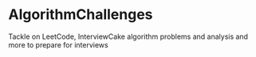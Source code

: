 # AlgorithmChallenges
Tackle on LeetCode, InterviewCake algorithm problems and analysis and more to prepare for interviews
